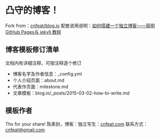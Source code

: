 # 凸守的博客！
Fork from：[cnfeat/blog.io](https://github.com/cnfeat/blog.io)
配套说用说明：[如何搭建一个独立博客——简明 GitHub Pages与 jekyll 教程](http://www.jianshu.com/p/05289a4bc8b2)

## 博客模板修订清单

文档内有详细注释，可按注释逐个修订

* 博客名字及作者信息：_config.yml 
* 个人介绍页面：about.md
* 代表作页面：milestone.md
* 文章模板：blog.io/_posts/2015-03-02-how-to-write.md 


## 模板作者
Thx for your share!
陈素封，博客：独立写生：[cnfeat.com](cnfeat.com)
联系方式：cnfeat@gmail.com
